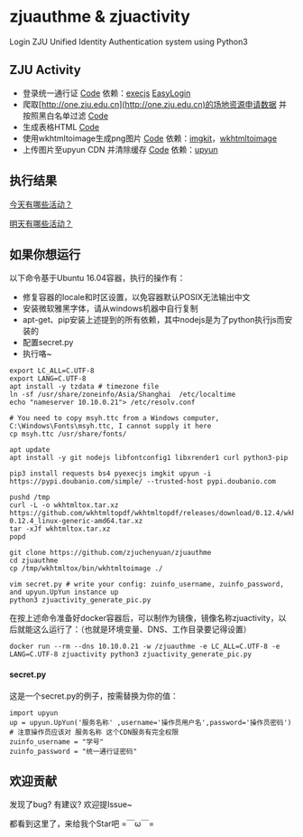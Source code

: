 # zjuauthme & zjuactivity
Login ZJU Unified Identity Authentication system using Python3

## ZJU Activity

* 登录统一通行证 [Code](zjuauthme.py) 依赖：[execjs](https://pypi.python.org/pypi/PyExecJS) [EasyLogin](https://github.com/zjuchenyuan/EasyLogin)
* 爬取[http://one.zju.edu.cn](http://one.zju.edu.cn)的场地资源申请数据 并按照黑白名单过滤 [Code](zjuactivity.py)
* 生成表格HTML [Code](zjuactivity_generate_pic.py)
* 使用wkhtmltoimage生成png图片 [Code](zjuactivity_generate_pic.py) 依赖：[imgkit](https://github.com/jarrekk/imgkit)，[wkhtmltoimage](https://wkhtmltopdf.org)
* 上传图片至upyun CDN 并清除缓存 [Code](zjuactivity_generate_pic.py) 依赖：[upyun](https://github.com/upyun/python-sdk)

## 执行结果

[今天有哪些活动？](https://api.py3.io/zjuactivity_today.png)

[明天有哪些活动？](https://api.py3.io/zjuactivity_tomorrow.png)

## 如果你想运行

以下命令基于Ubuntu 16.04容器，执行的操作有：
* 修复容器的locale和时区设置，以免容器默认POSIX无法输出中文
* 安装微软雅黑字体，请从windows机器中自行复制
* apt-get、pip安装上述提到的所有依赖，其中nodejs是为了python执行js而安装的
* 配置secret.py
* 执行咯~

```
export LC_ALL=C.UTF-8
export LANG=C.UTF-8
apt install -y tzdata # timezone file
ln -sf /usr/share/zoneinfo/Asia/Shanghai  /etc/localtime
echo "nameserver 10.10.0.21"> /etc/resolv.conf

# You need to copy msyh.ttc from a Windows computer, C:\Windows\Fonts\msyh.ttc, I cannot supply it here
cp msyh.ttc /usr/share/fonts/

apt update
apt install -y git nodejs libfontconfig1 libxrender1 curl python3-pip

pip3 install requests bs4 pyexecjs imgkit upyun -i https://pypi.doubanio.com/simple/ --trusted-host pypi.doubanio.com

pushd /tmp
curl -L -o wkhtmltox.tar.xz https://github.com/wkhtmltopdf/wkhtmltopdf/releases/download/0.12.4/wkhtmltox-0.12.4_linux-generic-amd64.tar.xz
tar -xJf wkhtmltox.tar.xz
popd

git clone https://github.com/zjuchenyuan/zjuauthme
cd zjuauthme
cp /tmp/wkhtmltox/bin/wkhtmltoimage ./

vim secret.py # write your config: zuinfo_username, zuinfo_password, and upyun.UpYun instance up
python3 zjuactivity_generate_pic.py
```

在按上述命令准备好docker容器后，可以制作为镜像，镜像名称zjuactivity，以后就能这么运行了：（也就是环境变量、DNS、工作目录要记得设置）

```
docker run --rm --dns 10.10.0.21 -w /zjuauthme -e LC_ALL=C.UTF-8 -e LANG=C.UTF-8 zjuactivity python3 zjuactivity_generate_pic.py
```

#### secret.py

这是一个secret.py的例子，按需替换为你的值：

```
import upyun
up = upyun.UpYun('服务名称' ,username='操作员用户名',password='操作员密码') # 注意操作员应该对 服务名称 这个CDN服务有完全权限
zuinfo_username = "学号"
zuinfo_password = "统一通行证密码"
```

## 欢迎贡献

发现了bug? 有建议? 欢迎提Issue~

都看到这里了，来给我个Star吧 =￣ω￣=